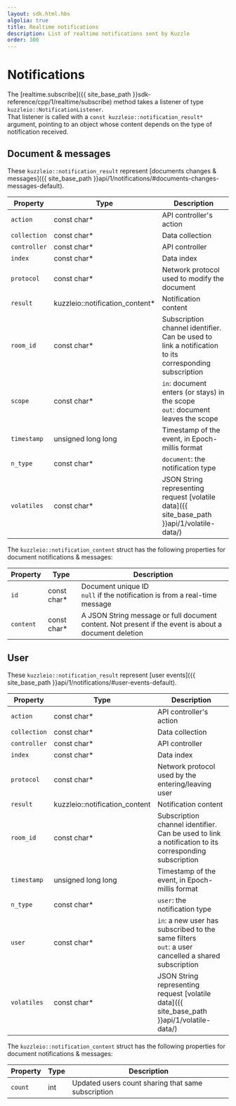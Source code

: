 ```yaml
---
layout: sdk.html.hbs
algolia: true
title: Realtime notifications
description: List of realtime notifications sent by Kuzzle
order: 300
---
```

# Notifications

The [realtime.subscribe]({{ site_base_path }}sdk-reference/cpp/1/realtime/subscribe) method takes a listener of type `kuzzleio::NotificationListener`.  
That listener is called with a `const kuzzleio::notification_result*` argument, pointing to an object whose content depends on the type of notification received.

## Document & messages

These `kuzzleio::notification_result` represent [documents changes & messages]({{ site_base_path }}api/1/notifications/#documents-changes-messages-default).

| Property | Type |Description       |
|--------------------|------|------------------|
| `action` | const char* | API controller's action  |
| `collection` | const char* | Data collection |
| `controller` | const char* | API controller  |
| `index` | const char* | Data index |
| `protocol` | const char* | Network protocol used to modify the document |
| `result` | kuzzleio::notification_content* | Notification content |
| `room_id` | const char* | Subscription channel identifier. Can be used to link a notification to its corresponding subscription |
| `scope` | const char* | `in`: document enters (or stays) in the scope<br/>`out`: document leaves the scope |
| `timestamp` | unsigned long long | Timestamp of the event, in Epoch-millis format |
| `n_type` | const char* | `document`: the notification type |
| `volatiles` | const char* | JSON String representing request [volatile data]({{ site_base_path }}api/1/volatile-data/) |

The `kuzzleio::notification_content` struct has the following properties for document notifications & messages:

| Property | Type |Description       |
|--------------------|------|------------------|
| `id` | const char* | Document unique ID<br/>`null` if the notification is from a real-time message|
| `content` | const char* | A JSON String message or full document content. Not present if the event is about a document deletion |

## User

These `kuzzleio::notification_result` represent [user events]({{ site_base_path }}api/1/notifications/#user-events-default).

| Property | Type |Description       |
|--------------------|------|------------------|
| `action` | const char* | API controller's action  |
| `collection` | const char* | Data collection |
| `controller` | const char* | API controller  |
| `index` | const char* | Data index |
| `protocol` | const char* | Network protocol used by the entering/leaving user |
| `result` | kuzzleio::notification_content | Notification content |
| `room_id` | const char* | Subscription channel identifier. Can be used to link a notification to its corresponding subscription |
| `timestamp` | unsigned long long | Timestamp of the event, in Epoch-millis format |
| `n_type` | const char* | `user`: the notification type |
| `user` | const char* | `in`: a new user has subscribed to the same filters<br/>`out`: a user cancelled a shared subscription |
| `volatiles` | const char* | JSON String representing request [volatile data]({{ site_base_path }}api/1/volatile-data/) |

The `kuzzleio::notification_content` struct has the following properties for document notifications & messages:

| Property | Type |Description       |
|--------------------|------|------------------|
| `count` | int |  Updated users count sharing that same subscription |
